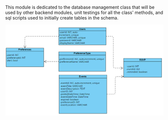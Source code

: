 This module is dedicated to the database management class that will be used by other backend modules, unit testings for all the class' methods, and sql scripts used to initially create tables in the schema.

![database_schema.png](././././assets/database_schema.png)

